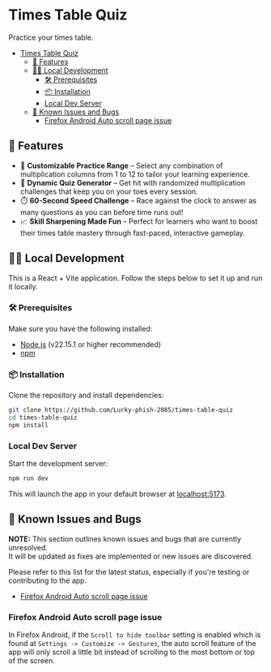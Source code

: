 # Times Table Quiz

Practice your times table.

- [Times Table Quiz](#times-table-quiz)
  * [🚀 Features](#---features)
  * [👨‍💻 Local Development](#------local-development)
    + [🛠️ Prerequisites](#----prerequisites)
    + [📦 Installation](#---installation)
    + [Local Dev Server](#local-dev-server)
  * [🐞 Known Issues and Bugs](#---known-issues-and-bugs)
    + [Firefox Android Auto scroll page issue](#firefox-android-auto-scroll-page-issue)


## 🚀 Features

- 🎯 **Customizable Practice Range** – Select any combination of multiplication columns from 1 to 12 to tailor your learning experience.
- 🔀 **Dynamic Quiz Generator** – Get hit with randomized multiplication challenges that keep you on your toes every session.
- ⏱️ **60-Second Speed Challenge** – Race against the clock to answer as many questions as you can before time runs out!
- 📈 **Skill Sharpening Made Fun** – Perfect for learners who want to boost their times table mastery through fast-paced, interactive gameplay.

## 👨‍💻 Local Development

This is a React + Vite application. Follow the steps below to set it up and run it locally.

### 🛠️ Prerequisites

Make sure you have the following installed:

- [Node.js](https://nodejs.org/) (v22.15.1 or higher recommended)
- [npm](https://www.npmjs.com/)

### 📦 Installation

Clone the repository and install dependencies:

```bash
git clone https://github.com/Lurky-phish-2085/times-table-quiz
cd times-table-quiz
npm install
```

### Local Dev Server

Start the development server:

```bash
npm run dev
```

This will launch the app in your default browser at [localhost:5173](http://localhost:5173).

## 🐞 Known Issues and Bugs

**NOTE:** This section outlines known issues and bugs that are currently unresolved.  
It will be updated as fixes are implemented or new issues are discovered.  

Please refer to this list for the latest status, especially if you're testing or contributing to the app.

- [Firefox Android Auto scroll page issue](#firefox-android-auto-scroll-page-issue)

### Firefox Android Auto scroll page issue

In Firefox Android, if the `Scroll to hide toolbar` setting is enabled which is found at `Settings -> Customize -> Gestures`, the auto scroll feature of the app will only scroll a little bit instead of scrolling to the most bottom or top of the screen.

